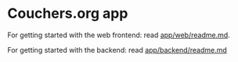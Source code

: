 # Couchers.org app

For getting started with the web frontend: read [app/web/readme.md](web/readme.md).

For getting started with the backend: read [app/backend/readme.md](backend/readme.md)
